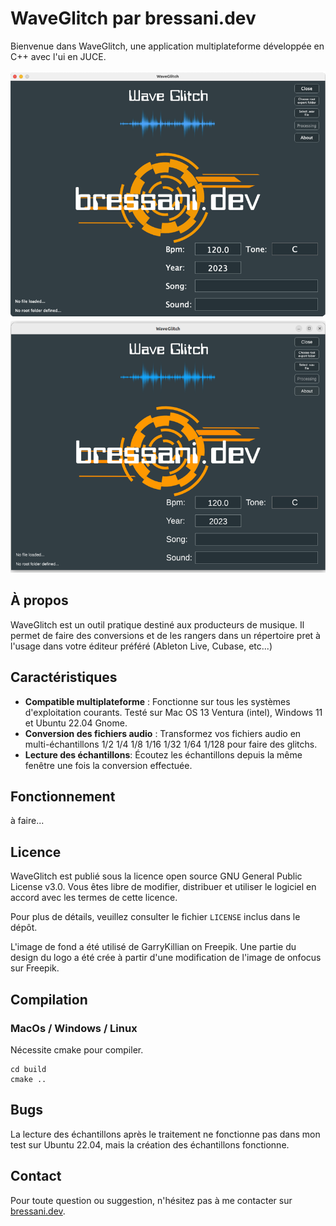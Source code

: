 # WaveGlitch par bressani.dev

Bienvenue dans WaveGlitch, une application multiplateforme développée en C++ avec l'ui en JUCE.

![WaveGlitch on MacOS](./Assets/screen_macos.png)
![WaveGlitch on Linux Ubuntu/Debian](./Assets/screen_linux.png)

## À propos
WaveGlitch est un outil pratique destiné aux producteurs de musique. Il permet de faire des conversions et de les rangers dans un répertoire pret à l'usage dans votre éditeur préféré (Ableton Live, Cubase, etc...)

## Caractéristiques
- **Compatible multiplateforme** : Fonctionne sur tous les systèmes d'exploitation courants. Testé sur Mac OS 13 Ventura (intel), Windows 11 et Ubuntu 22.04 Gnome.
- **Conversion des fichiers audio** : Transformez vos fichiers audio en multi-échantillons 1/2 1/4 1/8 1/16 1/32 1/64 1/128 pour faire des glitchs.
- **Lecture des échantillons**: Écoutez les échantillons depuis la même fenêtre une fois la conversion effectuée.
## Fonctionnement
à faire...

## Licence
WaveGlitch est publié sous la licence open source GNU General Public License v3.0. Vous êtes libre de modifier, distribuer et utiliser le logiciel en accord avec les termes de cette licence.

Pour plus de détails, veuillez consulter le fichier `LICENSE` inclus dans le dépôt.

L'image de fond a été utilisé de GarryKillian on Freepik. Une partie du design du logo a été crée à partir d'une modification de l'image de onfocus sur Freepik.

## Compilation

### MacOs / Windows / Linux
Nécessite cmake pour compiler.

```
cd build
cmake ..
```

## Bugs

La lecture des échantillons après le traitement ne fonctionne pas dans mon test sur Ubuntu 22.04, mais la création des échantillons fonctionne.

## Contact
Pour toute question ou suggestion, n'hésitez pas à me contacter sur [bressani.dev](http://bressani.dev).
